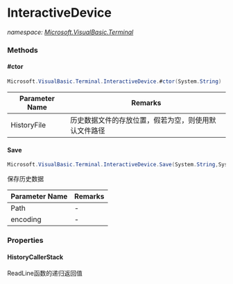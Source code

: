 ﻿# InteractiveDevice
_namespace: <a href="#" onClick="load('/docs/Microsoft.VisualBasic.Terminal/index.md')">Microsoft.VisualBasic.Terminal</a>_





### Methods

#### #ctor
```csharp
Microsoft.VisualBasic.Terminal.InteractiveDevice.#ctor(System.String)
```


|Parameter Name|Remarks|
|--------------|-------|
|HistoryFile|历史数据文件的存放位置，假若为空，则使用默认文件路径|


#### Save
```csharp
Microsoft.VisualBasic.Terminal.InteractiveDevice.Save(System.String,System.Text.Encoding)
```
保存历史数据

|Parameter Name|Remarks|
|--------------|-------|
|Path|-|
|encoding|-|



### Properties

#### HistoryCallerStack
ReadLine函数的递归返回值
